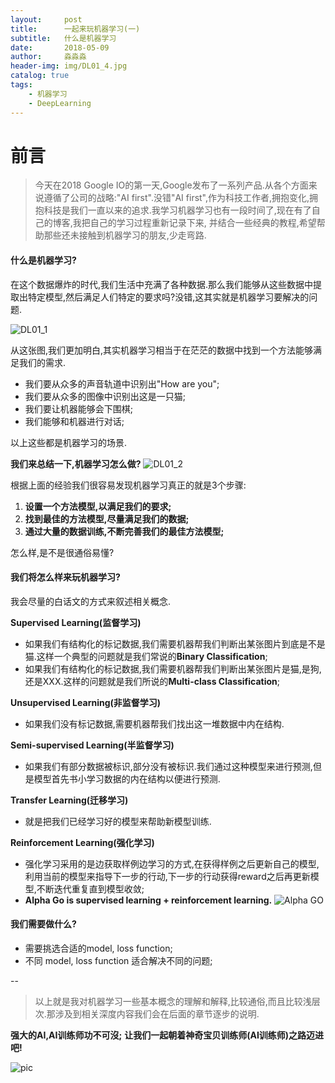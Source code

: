 ```yaml
---
layout:     post                   
title:      一起来玩机器学习(一)           
subtitle:   什么是机器学习
date:       2018-05-09              
author:     淼淼淼                   
header-img: img/DL01_4.jpg    
catalog: true                       
tags:                               
    - 机器学习
    - DeepLearning
---
```

# 前言
>今天在2018 Google IO的第一天,Google发布了一系列产品.从各个方面来说遵循了公司的战略:"AI first".没错"AI first",作为科技工作者,拥抱变化,拥抱科技是我们一直以来的追求.我学习机器学习也有一段时间了,现在有了自己的博客,我把自己的学习过程重新记录下来, 并结合一些经典的教程,希望帮助那些还未接触到机器学习的朋友,少走弯路.

#### 什么是机器学习?
在这个数据爆炸的时代,我们生活中充满了各种数据.那么我们能够从这些数据中提取出特定模型,然后满足人们特定的要求吗?没错,这其实就是机器学习要解决的问题.

![DL01_1](http://ww1.sinaimg.cn/large/635e5891gy1fr4x4coagfj21hc14844g.jpg)

从这张图,我们更加明白,其实机器学习相当于在茫茫的数据中找到一个方法能够满足我们的需求.

- 我们要从众多的声音轨道中识别出"How are you";
- 我们要从众多的图像中识别出这是一只猫;
- 我们要让机器能够会下围棋;
- 我们能够和机器进行对话;

以上这些都是机器学习的场景.

**我们来总结一下,机器学习怎么做?**
![DL01_2](http://ww1.sinaimg.cn/large/635e5891gy1fr4xflqxaij21ha140ai7.jpg)

根据上面的经验我们很容易发现机器学习真正的就是3个步骤:

1. **设置一个方法模型,以满足我们的要求;**
2. **找到最佳的方法模型,尽量满足我们的数据;**
3. **通过大量的数据训练,不断完善我们的最佳方法模型;**

怎么样,是不是很通俗易懂?

#### 我们将怎么样来玩机器学习?
我会尽量的白话文的方式来叙述相关概念.

**Supervised Learning(监督学习)**

- 如果我们有结构化的标记数据,我们需要机器帮我们判断出某张图片到底是不是猫.这样一个典型的问题就是我们常说的**Binary Classification**;
- 如果我们有结构化的标记数据,我们需要机器帮我们判断出某张图片是猫,是狗,还是XXX.这样的问题就是我们所说的**Multi-class Classification**;

**Unsupervised Learning(非监督学习)**

- 如果我们没有标记数据,需要机器帮我们找出这一堆数据中内在结构.

**Semi-supervised Learning(半监督学习)**

- 如果我们有部分数据被标识,部分没有被标识.我们通过这种模型来进行预测,但是模型首先书小学习数据的内在结构以便进行预测.

**Transfer Learning(迁移学习)**

- 就是把我们已经学习好的模型来帮助新模型训练.

**Reinforcement Learning(强化学习)**

- 强化学习采用的是边获取样例边学习的方式,在获得样例之后更新自己的模型,利用当前的模型来指导下一步的行动,下一步的行动获得reward之后再更新模型,不断迭代重复直到模型收敛;
- **Alpha Go is supervised learning + reinforcement learning.**
![Alpha GO](http://ww1.sinaimg.cn/large/635e5891gy1fr53i3uytjj20c80cxwfy.jpg)

#### 我们需要做什么?
- 需要挑选合适的model, loss function;
- 不同 model, loss function 适合解决不同的问题;

--

>以上就是我对机器学习一些基本概念的理解和解释,比较通俗,而且比较浅层次.那涉及到相关深度内容我们会在后面的章节逐步的说明.

**强大的AI,AI训练师功不可沒;**
**让我们一起朝着神奇宝贝训练师(AI训练师)之路迈进吧!**

![pic](http://ww1.sinaimg.cn/large/635e5891gy1fr53ikej4fj209s080dhc.jpg)


